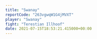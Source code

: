 ```yaml
---
title: "Swanay"
reportCode: "263vgwqW1G4jMVXT"
player: "Swanay"
fight: "Terestian Illhoof"
date: 2021-07-15T18:53:21.415000+00:00
---
```

